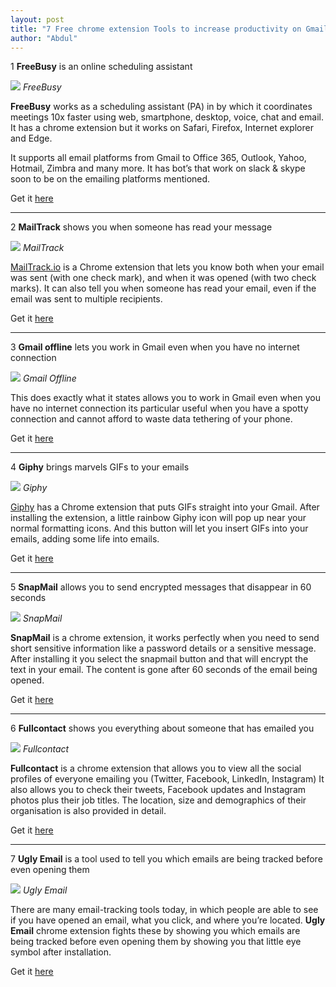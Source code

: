 ```yaml
---
layout: post
title: "7 Free chrome extension Tools to increase productivity on Gmail"
author: "Abdul"
---
```


1 **FreeBusy** is an online <!--more--> scheduling assistant



![](https://imgur.com/CioKGEh.png)
_FreeBusy_

**FreeBusy** works as a scheduling assistant (PA) in by which it coordinates meetings 10x faster using web, smartphone, desktop, voice, chat and email. It has a chrome extension but it works on Safari, Firefox, Internet explorer and Edge.

It supports all email platforms from Gmail to Office 365, Outlook, Yahoo, Hotmail, Zimbra and many more. It has bot’s that work on slack & skype soon to be on the emailing platforms mentioned.

Get it [here](https://freebusy.io/chrome)

---

2 **MailTrack** shows you when someone has read your message

![](https://imgur.com/csqEuMO.png)
_MailTrack_

[MailTrack.io](https://mailtrack.io/en/) is a Chrome extension that lets you know both when your email was sent (with one check mark), and when it was opened (with two check marks).  It can also tell you when someone has read your email, even if the email was sent to multiple recipients.

Get it [here](https://mailtrack.io/en/)

---

3 **Gmail offline** lets you work in Gmail even when you have no internet connection

![](https://imgur.com/hKl0D3u.png)
_Gmail Offline_

This does exactly what it states allows you to work in Gmail even when you have no internet connection its particular useful when you have a spotty connection and cannot afford to waste data tethering of your phone.


Get it [here](https://chrome.google.com/webstore/detail/gmail-offline/ejidjjhkpiempkbhmpbfngldlkglhimk?hl=pt-BR)

---

4 **Giphy** brings marvels GIFs to your emails

![](https://imgur.com/dZCeAc2.png)
_Giphy_

[Giphy](http://giphy.com/) has a Chrome extension that puts GIFs straight into your Gmail. After installing the extension, a little rainbow Giphy icon will pop up near your normal formatting icons. And this button will let you insert GIFs into your emails, adding some life into emails.

Get it [here](https://giphy.com/)

---

5 **SnapMail** allows you to send encrypted messages that disappear in 60 seconds

![](https://imgur.com/YOVNSQy.png)
_SnapMail_

**SnapMail** is a chrome extension, it works perfectly when you need to send short sensitive information like a password details or a sensitive message.  After installing it you select the snapmail button and that will encrypt the text in your email. The content is gone after 60 seconds of the email being opened.

Get it [here](https://snapmail.co/)


---

6 **Fullcontact** shows you everything about someone that has emailed you

![](https://imgur.com/2pAKso2.png)
_Fullcontact_

**Fullcontact** is a chrome extension that allows you to view all the social profiles of everyone emailing you (Twitter, Facebook, LinkedIn, Instagram) It also allows you to check their tweets, Facebook updates and Instagram photos plus their job titles. The location, size and demographics of their organisation is also provided in detail.

Get it [here](https://www.fullcontact.com/gmail/)

---

7 **Ugly Email** is a tool used to tell you which emails are being tracked before even opening them

![](https://imgur.com/EeuIhig.png)
_Ugly Email_

There are many email-tracking tools today, in which people are able to see if you have opened an email, what you click, and where you’re located. **Ugly Email** chrome extension fights these by showing you which emails are being tracked before even opening them by showing you that little eye symbol after installation.

Get it [here](https://uglyemail.com/)

